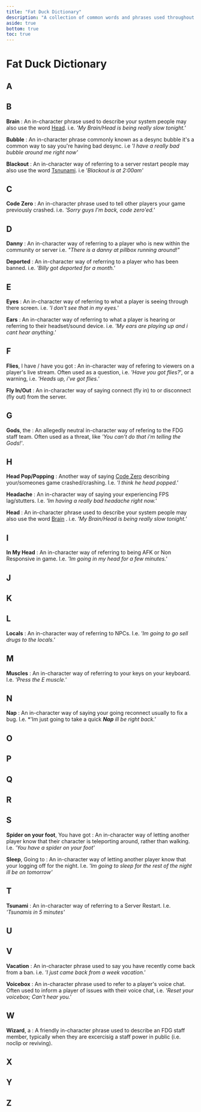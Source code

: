 ```yaml
---
title: "Fat Duck Dictionary"
description: "A collection of common words and phrases used throughout the FDG community."
aside: true
bottom: true
toc: true
---
```


# Fat Duck Dictionary

## A

## B

**Brain**
: An in-character phrase used to describe your system people may also use the word [Head](#h). i.e. *'My Brain/Head is being really slow tonight.'*

**Bubble**
: An in-character phrase commonly known as a desync bubble it's a common way to say you're having bad desync. i.e *'I have a really bad bubble around me right now'*

**Blackout**
: An in-character way of referring to a server restart people may also use the word [Tsnunami](#t). i.e *'Blackout is at 2:00am'*

## C

**Code Zero**
: An in-character phrase used to tell other players your game previously crashed. i.e. *'Sorry guys I'm back, code zero'ed.'*

## D

**Danny**
: An in-character way of referring to a player who is new within the community or server i.e. *"There is a danny at pillbox running around!"*

**Deported**
: An in-character way of referring to a player who has been banned. i.e. *'Billy got deported for a month.'*

## E

**Eyes**
: An in-character way of referring to what a player is seeing through there screen. i.e. *'I don't see that in my eyes.'* 

**Ears**
: An in-character way of referring to what a player is hearing or referring to their headset/sound device. i.e. *'My ears are playing up and i cant hear anything.'* 

## F

**Flies**, I have / have you got
: An in-character way of refering to viewers on a player's live stream. Often used as a question, i.e. *'Have you got flies?*', or a warning, i.e. *'Heads up, i've got flies.'*

**Fly In/Out**
: An in-character way of saying connect (fly in) to or disconnect (fly out) from the server.

## G

**Gods**, the
: An allegedly neutral in-character way of refering to the FDG staff team. Often used as a threat, like *'You can't do that i'm telling the Gods!'*.

## H

**Head Pop/Popping**
: Another way of saying [Code Zero](#c) describing your/someones game crashed/crashing. I.e. *'I think he head popped.'*

**Headache**
: An in-character way of saying your experiencing FPS lag/stutters. I.e. *'Im having a really bad headache right now.'*

**Head**
: An in-character phrase used to describe your system people may also use the word [Brain](#b) . i.e. *'My Brain/Head is being really slow tonight.'*

## I

**In My Head**
: An in-character way of referring to being AFK or Non Responsive in game. I.e. *'Im going in my head for a few minutes.'*

## J

## K

## L

**Locals**
: An in-character way of referring to NPCs. I.e. *'Im going to go sell drugs to the locals.'*

## M

**Muscles**
: An in-character way of referring to your keys on your keyboard. I.e. *'Press the E muscle.'*

## N

**Nap**
: An in-character way of saying your going reconnect usually to fix a bug. I.e. *'Im just going to take a quick ***Nap** ill be right back.'*

## O

## P

## Q

## R

## S

**Spider on your foot**, You have got
: An in-character way of letting another player know that their character is teleporting around, rather than walking. I.e. *'You have a spider on your foot'*

**Sleep**, Going to
: An in-character way of letting another player know that your logging off for the night. I.e. *'Im going to sleep for the rest of the night ill be on tomorrow'*

## T

**Tsunami**
: An in-character way of referring to a Server Restart. I.e. *'Tsunamis in 5 minutes'*

## U

## V

**Vacation**
: An in-character phrase used to say you have recently come back from a ban. i.e. *'I just came back from a week vacation.'*

**Voicebox**
: An in-character phrase used to refer to a player's voice chat. Often used to inform a player of issues with their voice chat, i.e. *'Reset your voicebox; Can't hear you.'*

## W

**Wizard**, a
: A friendly in-character phrase used to describe an FDG staff member, typically when they are excercisig a staff power in public (i.e. noclip or reviving).

## X

## Y

## Z
